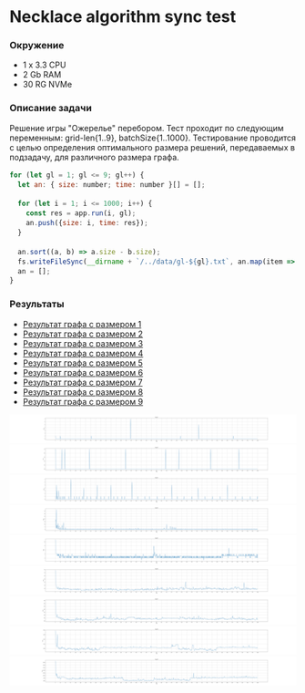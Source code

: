 # Necklace algorithm sync test 

### Окружение
* 1 x 3.3 CPU 
* 2 Gb RAM 
* 30 RG NVMe

### Описание задачи
Решение игры "Ожерелье" перебором. Тест проходит по следующим переменным: grid-len{1..9}, batchSize{1..1000}. Тестирование проводится с целью определения оптимального размера решений, передаваемых в подзадачу, для различного размера графа.  
```js
for (let gl = 1; gl <= 9; gl++) {
  let an: { size: number; time: number }[] = [];

  for (let i = 1; i <= 1000; i++) {
    const res = app.run(i, gl);
    an.push({size: i, time: res});
  }

  an.sort((a, b) => a.size - b.size);
  fs.writeFileSync(__dirname + `/../data/gl-${gl}.txt`, an.map(item => `{ size: ${item.size}, time: ${item.time} }`).join('\n'));
  an = [];
}
```

### Результаты
* [Результат графа с размером 1](./data/text/gl-1.txt)
* [Результат графа с размером 2](./data/text/gl-2.txt)
* [Результат графа с размером 3](./data/text/gl-3.txt)
* [Результат графа с размером 4](./data/text/gl-4.txt)
* [Результат графа с размером 5](./data/text/gl-5.txt)
* [Результат графа с размером 6](./data/text/gl-6.txt)
* [Результат графа с размером 7](./data/text/gl-7.txt)
* [Результат графа с размером 8](./data/text/gl-8.txt)
* [Результат графа с размером 9](./data/text/gl-9.txt)

![Результат графа с размером 1](./data/graph/graph_1.png)
![Результат графа с размером 2](./data/graph/graph_2.png)
![Результат графа с размером 3](./data/graph/graph_3.png)
![Результат графа с размером 4](./data/graph/graph_4.png)
![Результат графа с размером 5](./data/graph/graph_5.png)
![Результат графа с размером 6](./data/graph/graph_6.png)
![Результат графа с размером 7](./data/graph/graph_7.png)
![Результат графа с размером 8](./data/graph/graph_8.png)
![Результат графа с размером 9](./data/graph/graph_9.png)
